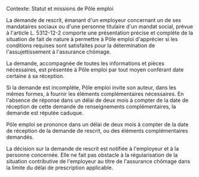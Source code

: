 Contexte: Statut et missions de Pôle emploi

La demande de rescrit, émanant d'un employeur concernant un de ses mandataires sociaux ou d'une personne titulaire d'un mandat social, prévue à l'article L. 5312-12-2 comporte une présentation précise et complète de la situation de fait de nature à permettre à Pôle emploi d'apprécier si les conditions requises sont satisfaites pour la détermination de l'assujettissement à l'assurance chômage.

La demande, accompagnée de toutes les informations et pièces nécessaires, est présentée à Pôle emploi par tout moyen conférant date certaine à sa réception.

Si la demande est incomplète, Pôle emploi invite son auteur, dans les mêmes formes, à fournir les éléments complémentaires nécessaires. En l'absence de réponse dans un délai de deux mois à compter de la date de réception de cette demande de renseignements complémentaires, la demande est réputée caduque.

Pôle emploi se prononce dans un délai de deux mois à compter de la date de réception de la demande de rescrit, ou des éléments complémentaires demandés.

La décision sur la demande de rescrit est notifiée à l'employeur et à la personne concernée. Elle ne fait pas obstacle à la régularisation de la situation contributive de l'employeur au titre de l'assurance chômage dans la limite du délai de prescription applicable.